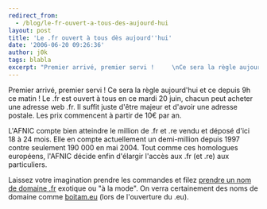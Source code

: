 ```yaml
---
redirect_from:
  - /blog/le-fr-ouvert-a-tous-des-aujourd-hui
layout: post
title: 'Le .fr ouvert à tous dès aujourd''hui'
date: '2006-06-20 09:26:36'
author: j0k
tags: blabla
excerpt: "Premier arrivé, premier servi !     \nCe sera la règle aujourd'hui et ce depuis 9h ce matin ! Le .fr est ouvert à tous en ce mardi 20 juin, chacun peut acheter une adresse web .fr. Il suffit juste d'être majeur et d'avoir une adresse postale.   Les prix commencent à partir de 10€ par an.  \n  \nL'AFNIC compte bien atteindre le million de .fr et      …"
---
```


Premier arrivé, premier servi !
Ce sera la règle aujourd'hui et ce depuis 9h ce matin ! Le .fr est ouvert à tous en ce mardi 20 juin, chacun peut acheter une adresse web .fr. Il suffit juste d'être majeur et d'avoir une adresse postale.   Les prix commencent à partir de 10€ par an.

L'AFNIC compte bien atteindre le million de .fr et .re vendu et déposé d'ici 18 à 24 mois. Elle en compte actuellement un demi-million depuis 1997 contre seulement 190 000 en mai 2004. Tout comme ces homologues européens, l'AFNIC décide enfin d'élargir l'accès aux .fr (et .re) aux particuliers.

Laissez votre imagination prendre les commandes et filez [prendre un nom de domaine .fr](http://www.afnic.fr/) exotique ou &quot;à la mode&quot;. On verra certainement des noms de domaine comme [boitam.eu](http://boitam.eu/) (lors de l'ouverture du .eu).
